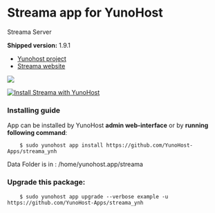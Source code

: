 # Streama app for YunoHost
Streama Server

**Shipped version:** 1.9.1

- [Yunohost project](https://yunohost.org)
- [Streama website](https://github.com/streamaserver/streama/)

![](https://avatars2.githubusercontent.com/u/38193973?s=280&v=4)


[![Install Streama with YunoHost](https://install-app.yunohost.org/install-with-yunohost.png)](https://install-app.yunohost.org/?app=streama)

### Installing guide

 App can be installed by YunoHost **admin web-interface** or by **running following command**:

        $ sudo yunohost app install https://github.com/YunoHost-Apps/streama_ynh
        
 Data Folder is in : /home/yunohost.app/streama

 
### Upgrade this package:

        $ sudo yunohost app upgrade --verbose example -u https://github.com/YunoHost-Apps/streama_ynh
       

